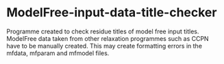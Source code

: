 # ModelFree-input-data-title-checker
Programme created to check residue titles of model free input titles. 
ModelFree data taken from other relaxation programmes such as CCPN have to be manually created.
This may create formatting errors in the mfdata, mfparam and mfmodel files.
